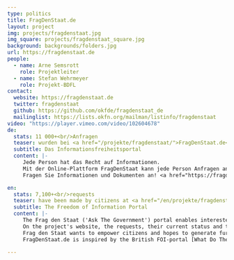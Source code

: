 ```yaml
---
type: politics
title: FragDenStaat.de
layout: project
img: projects/fragdenstaat.jpg
img_square: projects/fragdenstaat_square.jpg
background: backgrounds/folders.jpg
url: https://fragdenstaat.de
people:
  - name: Arne Semsrott
    role: Projektleiter
  - name: Stefan Wehrmeyer
    role: Projekt-BDFL
contact:
  website: https://fragdenstaat.de
  twitter: fragdenstaat
  github: https://github.com/okfde/fragdenstaat_de
  mailinglist: https://lists.okfn.org/mailman/listinfo/fragdenstaat
video: "https://player.vimeo.com/video/102604678"
de:
  stats: 11 000+<br/>Anfragen
  teaser: wurden bei <a href="/projekte/fragdenstaat/">FragDenStaat.de</a> von Bürgen an Behörden gestellt.
  subtitle: Das Informationsfreiheitsportal
  content: |-
     Jede Person hat das Recht auf Informationen. 
     Mit der Online-Plattform FragDenStaat kann jede Person Anfragen an Behörden nach dem Informationsfreiheitsgesetz stellen.
     Fragen Sie Informationen und Dokumenten an! <a href="https://fragdenstaat.de">Zu FragDenStaat</a>

en:
  stats: 7,100+<br/>requests
  teaser: have been made by citizens at <a href="/en/projekte/fragdenstaat/">FragDenStaat.de</a>.
  subtitle: The Freedom of Information Portal
  content: |-
     The Frag den Staat ('Ask The Government') portal enables interested citizens to request information from a variety of public sector organisations by making a Freedom of Information (FOI) request. 
     On the project's website, the requests, their current status and the responses to them are transparently documented and published. 
     Frag den Staat wants to empower citizens and hopes to generate further interest in FOI. 
     FragDenStaat.de is inspired by the British FOI-portal [What Do They Know]( https://www.whatdotheyknow.com/) and cooperates with other FOI portals around the world.

---
```

